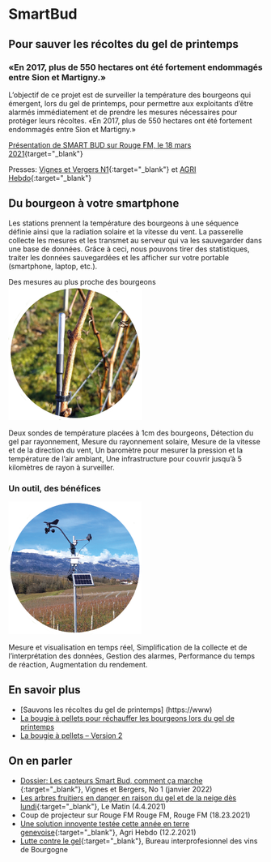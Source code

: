 # SmartBud
## Pour sauver les récoltes du gel de printemps
### «En 2017, plus de 550 hectares ont été fortement endommagés entre Sion et Martigny.» 

L’objectif de ce projet est de surveiller la température des bourgeons qui émergent, lors du gel de printemps, pour permettre aux exploitants d’être alarmés immédiatement et de prendre les mesures nécessaires pour protéger leurs récoltes. «En 2017, plus de 550 hectares ont été fortement endommagés entre Sion et Martigny.» 

[Présentation de SMART BUD sur Rouge FM, le 18 mars 2021](https://youtu.be/-9DW8gAQh1I){target="_blank"}

Presses: [Vignes et Vergers N1](https://www.revuevitiarbohorti.ch/archives/?id_heft=134&jahr_heft=2022){:target="_blank"} et [AGRI Hebdo](https://www.facebook.com/ecosensors/photos/a.106412497776585/241220640962436/){:target="_blank"}

## Du bourgeon à votre smartphone
Les stations prennent la température des bourgeons à une séquence définie ainsi que la radiation solaire et la vitesse du vent. La passerelle collecte les mesures et les transmet au serveur qui va les sauvegarder dans une base de données. Grâce à ceci, nous pouvons tirer des statistiques, traiter les données sauvegardées et les afficher sur votre portable (smartphone, laptop, etc.). 

Des mesures au plus proche des bourgeons
![Sondes Température waterproof](../../Assets/images/smartbud/ds18b20.png "sonde température waterproof")

Deux sondes de température placées à 1cm des bourgeons,
Détection du gel par rayonnement,
Mesure du rayonnement solaire,
Mesure de la vitesse et de la direction du vent,
Un baromètre pour mesurer la pression et la température de l’air ambiant,
Une infrastructure pour couvrir jusqu’à 5 kilomètres de rayon à surveiller.

### Un outil, des bénéfices
![Anenomètre](../../Assets/images/smartbud/anenometer.png "Anenomètre")

Mesure et visualisation en temps réel,
Simplification de la collecte et de l’interprétation des données,
Gestion des alarmes,
Performance du temps de réaction,
Augmentation du rendement.

## En savoir plus
* [Sauvons les récoltes du gel de printemps] (https://www)
* [La bougie à pellets pour réchauffer les bourgeons lors du gel de printemps](https://eco-sensors.ch/la-bougie-a-pellet/)
* [La bougie à pellets – Version 2](https://eco-sensors.ch/la-bougie-a-pellet/la-bougie-a-pellet-v2/)

## On en parler
* [Dossier: Les capteurs Smart Bud, comment ça marche ](https://www.revuevitiarbohorti.ch/archives/?id_heft=134&jahr_heft=2022){:target="_blank"}, Vignes et Bergers, No 1 (janvier 2022) 
* [Les arbres fruitiers en danger en raison du gel et de la neige dès lundi](https://www.lematin.ch/story/les-arbres-fruitiers-en-danger-en-raison-du-gel-et-de-la-neige-des-lundi-210628593769){:target="_blank"}, Le Matin (4.4.2021) 
* Coup de projecteur sur Rouge FM Rouge FM, Rouge FM (18.23.2021)
* [Une solution innovente testée cette année en terre genevoise](https://www.facebook.com/ecosensors/posts/241220684295765){:target="_blank"}, Agri Hebdo (12.2.2021) 
* [Lutte contre le gel](assets/pdf/lutte-contre-le-gel.pdf){:target="_blank"}, Bureau interprofesionnel des vins de Bourgogne
